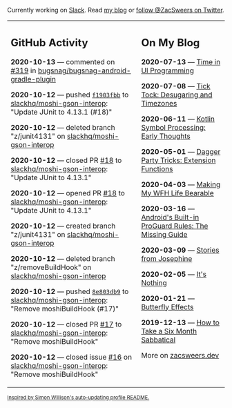 Currently working on [Slack](https://slack.com/). Read [my blog](https://zacsweers.dev/) or [follow @ZacSweers on Twitter](https://twitter.com/ZacSweers).

<table><tr><td valign="top" width="60%">

## GitHub Activity
<!-- githubActivity starts -->
**2020-10-13** — commented on [#319](https://github.com/bugsnag/bugsnag-android-gradle-plugin/issues/319#issuecomment-707550255) in [bugsnag/bugsnag-android-gradle-plugin](https://api.github.com/repos/bugsnag/bugsnag-android-gradle-plugin)

**2020-10-12** — pushed [`f1903fbb`](https://github.com/slackhq/moshi-gson-interop/commit/f1903fbb39d067e3848d9b97cbb1205027bd5d3c) to [slackhq/moshi-gson-interop](https://api.github.com/repos/slackhq/moshi-gson-interop): "Update JUnit to 4.13.1 (#18)"

**2020-10-12** — deleted branch "z/junit4131" on [slackhq/moshi-gson-interop](https://api.github.com/repos/slackhq/moshi-gson-interop)

**2020-10-12** — closed PR [#18](https://api.github.com/repos/slackhq/moshi-gson-interop/pulls/18) to [slackhq/moshi-gson-interop](https://api.github.com/repos/slackhq/moshi-gson-interop): "Update JUnit to 4.13.1"

**2020-10-12** — opened PR [#18](https://api.github.com/repos/slackhq/moshi-gson-interop/pulls/18) to [slackhq/moshi-gson-interop](https://api.github.com/repos/slackhq/moshi-gson-interop): "Update JUnit to 4.13.1"

**2020-10-12** — created branch "z/junit4131" on [slackhq/moshi-gson-interop](https://api.github.com/repos/slackhq/moshi-gson-interop)

**2020-10-12** — deleted branch "z/removeBuildHook" on [slackhq/moshi-gson-interop](https://api.github.com/repos/slackhq/moshi-gson-interop)

**2020-10-12** — pushed [`8e803db9`](https://github.com/slackhq/moshi-gson-interop/commit/8e803db9848468eef676dc0bfb082f5f0765d19a) to [slackhq/moshi-gson-interop](https://api.github.com/repos/slackhq/moshi-gson-interop): "Remove moshiBuildHook (#17)"

**2020-10-12** — closed PR [#17](https://api.github.com/repos/slackhq/moshi-gson-interop/pulls/17) to [slackhq/moshi-gson-interop](https://api.github.com/repos/slackhq/moshi-gson-interop): "Remove moshiBuildHook"

**2020-10-12** — closed issue [#16](https://api.github.com/repos/slackhq/moshi-gson-interop/issues/16) on [slackhq/moshi-gson-interop](https://api.github.com/repos/slackhq/moshi-gson-interop): "Remove moshiBuildHook"
<!-- githubActivity ends -->
</td><td valign="top" width="40%">

## On My Blog
<!-- blog starts -->
**2020-07-13** — [Time in UI Programming](https://www.zacsweers.dev/time-in-ui/)

**2020-07-08** — [Tick Tock: Desugaring and Timezones](https://www.zacsweers.dev/ticktock-desugaring-timezones/)

**2020-06-11** — [Kotlin Symbol Processing: Early Thoughts](https://www.zacsweers.dev/kotlin-symbol-processor-early-thoughts/)

**2020-05-01** — [Dagger Party Tricks: Extension Functions](https://www.zacsweers.dev/dagger-party-tricks-extension-functions/)

**2020-04-03** — [Making My WFH Life Bearable](https://www.zacsweers.dev/making-wfh-life-bearable/)

**2020-03-16** — [Android's Built-in ProGuard Rules: The Missing Guide](https://www.zacsweers.dev/android-proguard-rules/)

**2020-03-09** — [Stories from Josephine](https://www.zacsweers.dev/stories-from-josephine/)

**2020-02-05** — [It's Nothing](https://www.zacsweers.dev/its-nothing/)

**2020-01-21** — [Butterfly Effects](https://www.zacsweers.dev/butterfly-effects/)

**2019-12-13** — [How to Take a Six Month Sabbatical](https://www.zacsweers.dev/how-to-take-a-six-month-sabbatical/)
<!-- blog ends -->
More on [zacsweers.dev](https://zacsweers.dev/)
</td></tr></table>

<sub><a href="https://simonwillison.net/2020/Jul/10/self-updating-profile-readme/">Inspired by Simon Willison's auto-updating profile README.</a></sub>